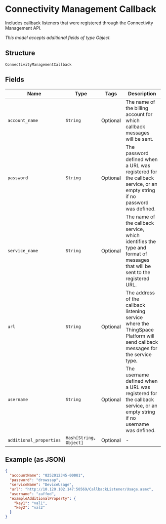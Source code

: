 
# Connectivity Management Callback

Includes callback listeners that were registered through the Connectivity Management API.

*This model accepts additional fields of type Object.*

## Structure

`ConnectivityManagementCallback`

## Fields

| Name | Type | Tags | Description |
|  --- | --- | --- | --- |
| `account_name` | `String` | Optional | The name of the billing account for which callback messages will be sent. |
| `password` | `String` | Optional | The password defined when a URL was registered for the callback service, or an empty string if no password was defined. |
| `service_name` | `String` | Optional | The name of the callback service, which identifies the type and format of messages that will be sent to the registered URL. |
| `url` | `String` | Optional | The address of the callback listening service where the ThingSpace Platform will send callback messages for the service type. |
| `username` | `String` | Optional | The username defined when a URL was registered for the callback service, or an empty string if no username was defined. |
| `additional_properties` | `Hash[String, Object]` | Optional | - |

## Example (as JSON)

```json
{
  "accountName": "0252012345-00001",
  "password": "drowssap",
  "serviceName": "DeviceUsage",
  "url": "http://10.120.102.147:50569/CallbackListener/Usage.asmx",
  "username": "zaffod",
  "exampleAdditionalProperty": {
    "key1": "val1",
    "key2": "val2"
  }
}
```


